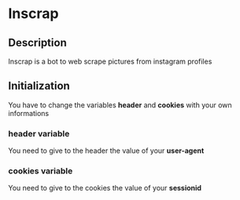 # Inscrap
 
## Description
Inscrap is a bot to web scrape pictures from instagram profiles

## Initialization
You have to change the variables **header** and **cookies** with your own informations

### header variable
You need to give to the header the value of your **user-agent**

### cookies variable
You need to give to the cookies the value of your **sessionid**
